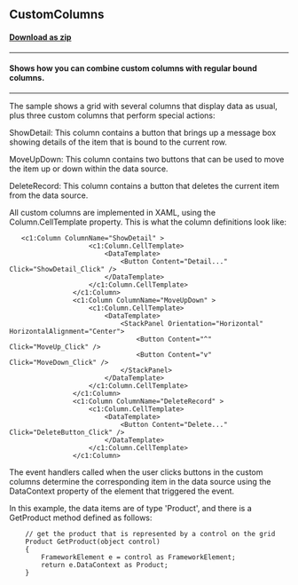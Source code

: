 ## CustomColumns
#### [Download as zip](https://grapecity.github.io/DownGit/#/home?url=https://github.com/GrapeCity/ComponentOne-WPF-Samples/tree/master/NET_462/FlexGrid/CS/CustomColumns)
____
#### Shows how you can combine custom columns with regular bound columns.
____
The sample shows a grid with several columns that display data as usual, plus
three custom columns that perform special actions:

ShowDetail: This column contains a button that brings up a 
message box showing details of the item that is bound to the current row.

MoveUpDown: This column contains two buttons that can be used to move the
item up or down within the data source.

DeleteRecord: This column contains a button that deletes the current item
from the data source.

All custom columns are implemented in XAML, using the Column.CellTemplate
property. This is what the column definitions look like:

```
   <c1:Column ColumnName="ShowDetail" >
                    <c1:Column.CellTemplate>
                        <DataTemplate>
                            <Button Content="Detail..." Click="ShowDetail_Click" />
                        </DataTemplate>
                    </c1:Column.CellTemplate>
                </c1:Column>
                <c1:Column ColumnName="MoveUpDown" >
                    <c1:Column.CellTemplate>
                        <DataTemplate>
                            <StackPanel Orientation="Horizontal" HorizontalAlignment="Center">
                                <Button Content="^" Click="MoveUp_Click" />
                                <Button Content="v" Click="MoveDown_Click" />
                            </StackPanel>
                        </DataTemplate>
                    </c1:Column.CellTemplate>
                </c1:Column>
                <c1:Column ColumnName="DeleteRecord" >
                    <c1:Column.CellTemplate>
                        <DataTemplate>
                            <Button Content="Delete..." Click="DeleteButton_Click" />
                        </DataTemplate>
                    </c1:Column.CellTemplate>
                </c1:Column>
```
The event handlers called when the user clicks buttons in the custom
columns determine the corresponding item in the data source using the DataContext
property of the element that triggered the event.

In this example, the data items are of type 'Product', and there is a GetProduct
method defined as follows:

```
    // get the product that is represented by a control on the grid
    Product GetProduct(object control)
    {
        FrameworkElement e = control as FrameworkElement;
        return e.DataContext as Product;
    }
```